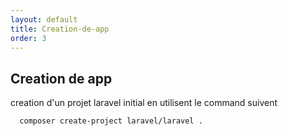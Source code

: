 ```yaml
---
layout: default
title: Creation-de-app
order: 3
---
```

## Creation de app 
<!-- note -->
creation  d'un projet laravel initial en utilisent le command suivent 
```bash
  composer create-project laravel/laravel .
```
<!-- new slide -->
